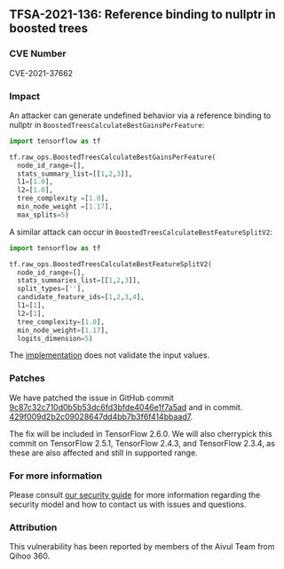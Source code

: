 ## TFSA-2021-136: Reference binding to nullptr in boosted trees

### CVE Number
CVE-2021-37662

### Impact
An attacker can generate undefined behavior via a reference binding to nullptr
in `BoostedTreesCalculateBestGainsPerFeature`:

```python
import tensorflow as tf

tf.raw_ops.BoostedTreesCalculateBestGainsPerFeature(
  node_id_range=[],
  stats_summary_list=[[1,2,3]],
  l1=[1.0],
  l2=[1.0],
  tree_complexity =[1.0],
  min_node_weight =[1.17],
  max_splits=5)
```

A similar attack can occur in `BoostedTreesCalculateBestFeatureSplitV2`:

```python
import tensorflow as tf

tf.raw_ops.BoostedTreesCalculateBestFeatureSplitV2(
  node_id_range=[],
  stats_summaries_list=[[1,2,3]],
  split_types=[''],
  candidate_feature_ids=[1,2,3,4],
  l1=[1],
  l2=[1],
  tree_complexity=[1.0],
  min_node_weight=[1.17],
  logits_dimension=5)
```

The
[implementation](https://github.com/galeone/tensorflow/blob/84d053187cb80d975ef2b9684d4b61981bca0c41/tensorflow/core/kernels/boosted_trees/stats_ops.cc)
does not validate the input values.

### Patches
We have patched the issue in GitHub commit
[9c87c32c710d0b5b53dc6fd3bfde4046e1f7a5ad](https://github.com/galeone/tensorflow/commit/9c87c32c710d0b5b53dc6fd3bfde4046e1f7a5ad)
and in commit.
[429f009d2b2c09028647dd4bb7b3f6f414bbaad7](https://github.com/galeone/tensorflow/commit/429f009d2b2c09028647dd4bb7b3f6f414bbaad7).

The fix will be included in TensorFlow 2.6.0. We will also cherrypick this
commit on TensorFlow 2.5.1, TensorFlow 2.4.3, and TensorFlow 2.3.4, as these are
also affected and still in supported range.

### For more information
Please consult [our security
guide](https://github.com/galeone/tensorflow/blob/master/SECURITY.md) for
more information regarding the security model and how to contact us with issues
and questions.

### Attribution
This vulnerability has been reported by members of the Aivul Team from Qihoo
360.
